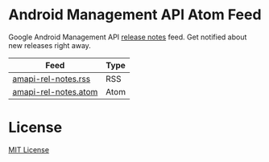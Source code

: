 Android Management API Atom Feed
=====================================

Google Android Management API [release notes](https://developers.google.com/android/management/release-notes) feed. Get notified about new releases right away.

Feed | Type
-----|-------
[amapi-rel-notes.rss](https://petarov.github.io/amapi-feed/amapi-rel-notes.rss) | RSS
[amapi-rel-notes.atom](https://petarov.github.io/amapi-feed/amapi-rel-notes.atom) | Atom

# License 

[MIT License](LICENSE)
